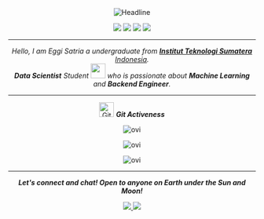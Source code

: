<div align=center>
        <img src="https://readme-typing-svg.herokuapp.com?color=%236FDA44&size=32&center=true&vCenter=true&width=500&height=200&lines=Hello+World!;I'm+Eggi+Satria;Backend+Engineer;Data+Scientist" alt="Headline" />
</div>

<p align="center">
 <p align="center">
<img src="https://img.shields.io/badge/Age-20-red" />
  <img src="https://img.shields.io/badge/Focus-Data Science-brightgreen" />
  <img src="https://img.shields.io/badge/Lives-Indonesia-success" />
  <img src="https://img.shields.io/badge/Languages-Indonesia English-brightgreen" />
</p>
<hr>
<p align="center">
  <em>
    Hello, I am Eggi Satria a undergraduate from <a href="https://itera.ac.id/"> <b>Institut Teknologi Sumatera </b> Indonesia</a>.<br>
    <b>Data Scientist</b> Student <img src="https://media.giphy.com/media/WUlplcMpOCEmTGBtBW/giphy.gif" width="30"> who is passionate about <b>Machine Learning</b> and <b>Backend Engineer</b>.<br>
  </em>
</p>

  <hr>
  <p align="center">
 <img src="https://media.giphy.com/media/W5eoZHPpUx9sapR0eu/giphy.gif" width="30px" alt="Git"/>&nbsp;<i><b>Git Activeness</b></i></p>
<p align="center">
  <img src="https://github-readme-stats.vercel.app/api?username=EgiStr&show_icons=true&theme=chartreuse-dark&locale=en" alt="ovi" />
</p>
<p align="center">
  <img src="https://github-readme-streak-stats.herokuapp.com/?user=EgiStr&theme=chartreuse-dark" alt="ovi" />
</p>
<p align="center">
  <img src="https://github-readme-stats.vercel.app/api/top-langs?username=EgiStr&show_icons=true&locale=en&layout=compact&theme=chartreuse-dark" alt="ovi" />
</p>

<hr>

<p align="center">
  <i><b>Let's connect and chat! Open to anyone on Earth under the Sun and Moon!</b></i>
</p>

<p align="center">
  <a href="https://www.linkedin.com/in/eggisatria">
    <img src="https://img.shields.io/badge/-Eggi%20Satria-blue?style=flat&logo=Linkedin&logoColor=white" />
  </a>
  <a href="https://www.instagram.com/_egistr/">
    <img src="https://img.shields.io/badge/-@_egistr-E4405F?style=flat&logo=Instagram&logoColor=white" />
  </a>
  
</p>
